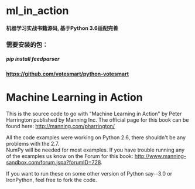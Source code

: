 # ml_in_action
#### 机器学习实战书籍源码, 基于Python 3.6适配完善

### 需要安装的包：
##### pip install feedparser

#### https://github.com/votesmart/python-votesmart


Machine Learning in Action 
==========================

This is the source code to go with "Machine Learning in Action" 
by Peter Harrington published by Manning Inc.
The official page for this book can be found here: http://manning.com/pharrington/

All the code examples were working on Python 2.6, there shouldn't be any problems with the 2.7.  
NumPy will be needed for most examples.  If you have trouble running any of the examples us know 
on the Forum for this book: http://www.manning-sandbox.com/forum.jspa?forumID=728.  

If you want to run these on some other version of Python say--3.0 or IronPython, 
feel free to fork the code.